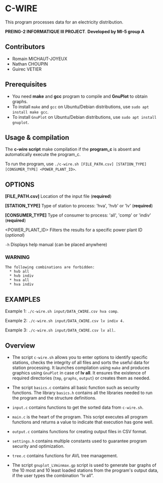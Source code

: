 # C-WIRE
This program processes data for an electricity distribution.

**PREING-2 INFORMATIQUE III PROJECT**.
**Developed by MI-5 group A**

## Contributors

- Romain MICHAUT-JOYEUX
- Nathan CHOUPIN
- Guirec VETIER

## Prerequisites

- You need **make** and **gcc** program to compile and **GnuPlot** to obtain graphs. 
- To install `make` and `gcc` on Ubuntu/Debian distributions, use `sudo apt install make gcc`.
- To install `GnuPlot` on Ubuntu/Debian distributions, use `sudo apt install gnuplot`.

## Usage & compilation
The __c-wire script__ make compilation if the **program_c** is absent and automatically execute the program_c.

To run the program, use `./c-wire.sh [FILE_PATH.csv] [STATION_TYPE] [CONSUMER_TYPE] <POWER_PLANT_ID>`.

## OPTIONS
**[FILE_PATH.csv]**   Location of the input file (**required**)

**[STATION_TYPE]**    Type of station to process: 'hva', 'hvb' or 'lv' (**required**)

**[CONSUMER_TYPE]**   Type of consumer to process: 'all', 'comp' or 'indiv' (**required**)

<POWER_PLANT_ID>  Filters the results for a specific power plant ID (*optional*)

`-h`              Displays help manual (can be placed anywhere)
### WARNING 
    The following combinations are forbidden:
      * hvb all
      * hvb indiv
      * hva all
      * hva indiv

## EXAMPLES
Example 1: `./c-wire.sh input/DATA_CWIRE.csv hva comp`. 

Example 2: `./c-wire.sh input/DATA_CWIRE.csv lv indiv 4.`

Example 3: `./c-wire.sh input/DATA_CWIRE.csv lv all.`

## Overview
- The script `c-wire.sh` allows you to enter options to identify specific stations, checks the integrity of all files and sorts the useful data for station processing. It launches compilation using `make` and produces graphics using `GnuPlot` in case of **lv all**. It ensures the existence of required directories (`tmp`, `graphs`, `output`) or creates them as needed.

- The script `basics.c` contains all basic function such as security functions. The library `basics.h` contains all the libraries needed to run the program and the structure definitions.

- `input.c` contains functions to get the sorted data from `c-wire.sh`.

- `main.c` is the heart of the program. This script executes all program functions and returns a value to indicate that execution has gone well.

- `output.c` contains functions for creating output files in CSV format.

- `settings.h` contains multiple constants used to guarantee program security and optimization.

- `tree.c` contains functions for AVL tree management.

- The script `gnuplot_LVminmax.gp` script is used to generate bar graphs of the 10 most and 10 least loaded stations from the program's output data, if the user types the combination “lv all”.
